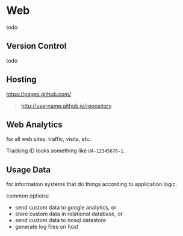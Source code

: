 # Web

todo

## Version Control

todo

## Hosting

https://pages.github.com/

> http://username.github.io/repository

## Web Analytics

for all web sites. traffic, visits, etc.

Tracking ID looks something like `UA-12345678-1`.

## Usage Data

for information systems that do things according to application logic.

common options:

 + send custom data to google analytics, or
 + store custom data in relational database, or
 + send custom data to nosql datastore
 + generate log files on host
